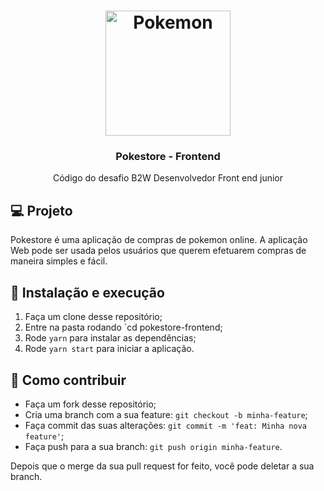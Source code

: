 <h1 align="center">
  <img alt="Pokemon" src="https://upload.wikimedia.org/wikipedia/commons/9/98/International_Pok%C3%A9mon_logo.svg" width="200px" />
</h1>

<h3 align="center">Pokestore - Frontend</h3>

<p align="center">Código do desafio B2W Desenvolvedor Front end junior</p>

## 💻 Projeto

Pokestore é uma aplicação de compras de pokemon online. A aplicação Web pode ser usada pelos usuários que querem efetuarem compras de maneira simples e fácil.


## 🚀 Instalação e execução

1. Faça um clone desse repositório;
2. Entre na pasta rodando `cd pokestore-frontend;
3. Rode `yarn` para instalar as dependências;
4. Rode `yarn start` para iniciar a aplicação.

## 🤔 Como contribuir

- Faça um fork desse repositório;
- Cria uma branch com a sua feature: `git checkout -b minha-feature`;
- Faça commit das suas alterações: `git commit -m 'feat: Minha nova feature'`;
- Faça push para a sua branch: `git push origin minha-feature`.

Depois que o merge da sua pull request for feito, você pode deletar a sua branch.

